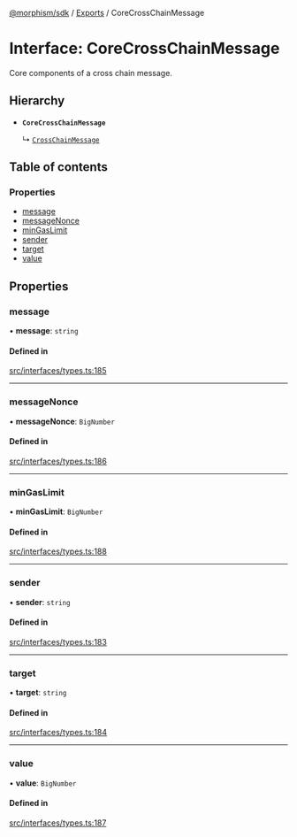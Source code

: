 [@morphism/sdk](../README) / [Exports](../modules) / CoreCrossChainMessage

# Interface: CoreCrossChainMessage

Core components of a cross chain message.

## Hierarchy

- **`CoreCrossChainMessage`**

  ↳ [`CrossChainMessage`](CrossChainMessage)

## Table of contents

### Properties

- [message](CoreCrossChainMessage#message)
- [messageNonce](CoreCrossChainMessage#messagenonce)
- [minGasLimit](CoreCrossChainMessage#mingaslimit)
- [sender](CoreCrossChainMessage#sender)
- [target](CoreCrossChainMessage#target)
- [value](CoreCrossChainMessage#value)

## Properties

### message

• **message**: `string`

#### Defined in

[src/interfaces/types.ts:185](https://github.com/morphism-labs/sdk/blob/97c4394/src/interfaces/types.ts#L185)

___

### messageNonce

• **messageNonce**: `BigNumber`

#### Defined in

[src/interfaces/types.ts:186](https://github.com/morphism-labs/sdk/blob/97c4394/src/interfaces/types.ts#L186)

___

### minGasLimit

• **minGasLimit**: `BigNumber`

#### Defined in

[src/interfaces/types.ts:188](https://github.com/morphism-labs/sdk/blob/97c4394/src/interfaces/types.ts#L188)

___

### sender

• **sender**: `string`

#### Defined in

[src/interfaces/types.ts:183](https://github.com/morphism-labs/sdk/blob/97c4394/src/interfaces/types.ts#L183)

___

### target

• **target**: `string`

#### Defined in

[src/interfaces/types.ts:184](https://github.com/morphism-labs/sdk/blob/97c4394/src/interfaces/types.ts#L184)

___

### value

• **value**: `BigNumber`

#### Defined in

[src/interfaces/types.ts:187](https://github.com/morphism-labs/sdk/blob/97c4394/src/interfaces/types.ts#L187)
